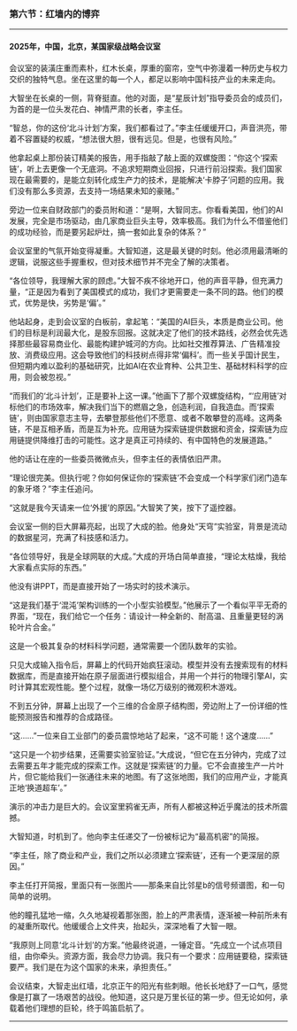### **第六节：红墙内的博弈**

---

#### **2025年，中国，北京，某国家级战略会议室**

会议室的装潢庄重而素朴，红木长桌，厚重的窗帘，空气中弥漫着一种历史与权力交织的独特气息。坐在这里的每一个人，都足以影响中国科技产业的未来走向。

大智坐在长桌的一侧，背脊挺直。他的对面，是“星辰计划”指导委员会的成员们，为首的是一位头发花白、神情严肃的长者，李主任。

“智总，你的这份‘北斗计划’方案，我们都看过了。”李主任缓缓开口，声音洪亮，带着不容置疑的权威，“想法很大胆，很有远见。但是，也很有风险。”

他拿起桌上那份装订精美的报告，用手指敲了敲上面的双螺旋图：“你这个‘探索链’，听上去更像一个无底洞。不追求短期商业回报，只进行前沿探索。我们国家现在最需要的，是能立刻转化成生产力的技术，是能解决‘卡脖子’问题的应用。我们没有那么多资源，去支持一场结果未知的豪赌。”

旁边一位来自财政部门的委员附和道：“是啊，大智同志。你看看美国，他们的AI发展，完全是市场驱动，由几家商业巨头主导，效率极高。我们为什么不借鉴他们的成功经验，而是要另起炉灶，搞一套如此复杂的体系？”

会议室里的气氛开始变得凝重。大智知道，这是最关键的时刻。他必须用最清晰的逻辑，说服这些手握重权，但对技术细节并不完全了解的决策者。

“各位领导，我理解大家的顾虑。”大智不疾不徐地开口，他的声音平静，但充满力量，“正是因为看到了美国模式的成功，我们才更需要走一条不同的路。他们的模式，优势是快，劣势是‘偏’。”

他站起身，走到会议室的白板前，拿起笔：“美国的AI巨头，本质是商业公司。他们的目标是利润最大化，是股东回报。这就决定了他们的技术路线，必然会优先选择那些最容易商业化、最能构建护城河的方向。比如社交推荐算法、广告精准投放、消费级应用。这会导致他们的科技树点得非常‘偏科’。而一些关乎国计民生，但短期内难以盈利的基础研究，比如AI在农业育种、公共卫生、基础材料科学的应用，则会被忽视。”

“而我们的‘北斗计划’，正是要补上这一课。”他画下了那个双螺旋结构，“‘应用链’对标他们的市场效率，解决我们当下的燃眉之急，创造利润，自我造血。而‘探索链’，则由国家意志主导，去攀登那些他们不愿意、或者不敢攀登的高峰。这两条链，不是互相矛盾，而是互为补充。应用链为探索链提供数据和资金，探索链为应用链提供降维打击的可能性。这才是真正可持续的、有中国特色的发展道路。”

他的话让在座的一些委员微微点头，但李主任的表情依旧严肃。

“理论很完美。但执行呢？你如何保证你的‘探索链’不会变成一个科学家们闭门造车的象牙塔？”李主任追问。

“这就是我今天请来一位‘外援’的原因。”大智笑了笑，按下了遥控器。

会议室一侧的巨大屏幕亮起，出现了大成的脸。他身处“天穹”实验室，背景是流动的数据星河，充满了科技感和活力。

“各位领导好，我是全球网联的大成。”大成的开场白简单直接，“理论太枯燥，我给大家看点实际的东西。”

他没有讲PPT，而是直接开始了一场实时的技术演示。

“这是我们基于‘混沌’架构训练的一个小型实验模型。”他展示了一个看似平平无奇的界面，“现在，我们给它一个任务：请设计一种全新的、耐高温、且重量更轻的涡轮叶片合金。”

这是一个极其复杂的材料科学问题，通常需要一个团队数年的实验。

只见大成输入指令后，屏幕上的代码开始疯狂滚动。模型并没有去搜索现有的材料数据库，而是直接开始在原子层面进行模拟组合，并用一个并行的物理引擎AI，实时计算其宏观性能。整个过程，就像一场亿万级别的微观积木游戏。

不到五分钟，屏幕上出现了一个三维的合金原子结构图，旁边附上了一份详细的性能预测报告和推荐的合成路径。

“这……”一位来自工业部门的委员震惊地站了起来，“这不可能！这个速度……”

“这只是一个初步结果，还需要实验室验证。”大成说，“但它在五分钟内，完成了过去需要五年才能完成的探索工作。这就是‘探索链’的力量。它不会直接生产一片叶片，但它能给我们一张通往未来的地图。有了这张地图，我们的应用产业，才能真正地‘换道超车’。”

演示的冲击力是巨大的。会议室里鸦雀无声，所有人都被这种近乎魔法的技术所震撼。

大智知道，时机到了。他向李主任递交了一份被标记为“最高机密”的简报。

“李主任，除了商业和产业，我们之所以必须建立‘探索链’，还有一个更深层的原因。”

李主任打开简报，里面只有一张图片——那条来自比邻星b的信号频谱图，和一句简单的说明。

他的瞳孔猛地一缩，久久地凝视着那张图，脸上的严肃表情，逐渐被一种前所未有的凝重所取代。他缓缓合上文件夹，抬起头，深深地看了大智一眼。

“我原则上同意‘北斗计划’的方案。”他最终说道，一锤定音。“先成立一个试点项目组，由你牵头。资源方面，我会尽力协调。我只有一个要求：应用链要稳，探索链要严。我们是在为这个国家的未来，承担责任。”

会议结束，大智走出红墙，北京正午的阳光有些刺眼。他长长地舒了一口气，感觉像是打赢了一场艰苦的战役。他知道，这只是万里长征的第一步。但无论如何，承载着他们理想的巨轮，终于鸣笛启航了。

---

###

